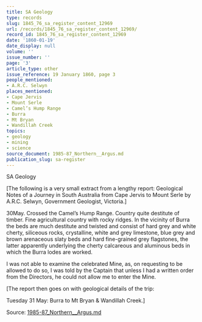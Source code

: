 ```yaml
---
title: SA Geology
type: records
slug: 1845_76_sa_register_content_12969
url: /records/1845_76_sa_register_content_12969/
record_id: 1845_76_sa_register_content_12969
date: '1860-01-19'
date_display: null
volume: ''
issue_number: ''
page: '3'
article_type: other
issue_reference: 19 January 1860, page 3
people_mentioned:
- A.R.C. Selwyn
places_mentioned:
- Cape Jervis
- Mount Serle
- Camel’s Hump Range
- Burra
- Mt Bryan
- Wandillah Creek
topics:
- geology
- mining
- science
source_document: 1985-87_Northern__Argus.md
publication_slug: sa-register
---
```


SA Geology

[The following is a very small extract from a lengthy report: Geological Notes of a Journey in South Australia from Cape Jervis to Mount Serle by A.R.C. Selwyn, Government Geologist, Victoria.]

30May.  Crossed the Camel’s Hump Range.  Country quite destitute of timber.  Fine agricultural country with rocky ridges.  In the vicinity of Burra the beds are much destitute and twisted and consist of hard grey and white cherty, siliceous rocks, crystalline, white and grey limestone, blue grey and brown arenaceous slaty beds and hard fine-grained grey flagstones, the latter apparently underlying the cherty calcareous and aluminous beds in which the Burra lodes are worked.

I was not able to examine the celebrated Mine, as, on requesting to be allowed to do so, I was told by the Captain that unless I had a written order from the Directors, he could not allow me to enter the Mine.

[The report then goes on with geological details of the trip:

Tuesday 31 May: Burra to Mt Bryan & Wandillah Creek.]

Source: [1985-87_Northern__Argus.md](/downloads/markdown/1985-87_Northern__Argus.md)
